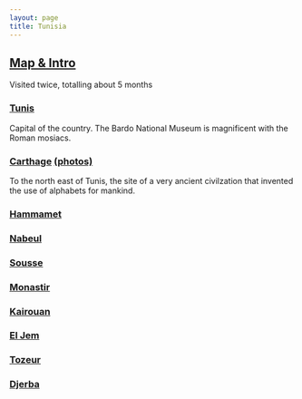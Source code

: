 ```yaml
---
layout: page
title: Tunisia
---
```


## [Map & Intro](https://goo.gl/maps/yQwmSuaMXeiVmd9E7)

Visited twice, totalling about 5 months

### [Tunis](https://goo.gl/maps/8CVzKjp96jGheD1m8)  
Capital of the country.  The Bardo National Museum is magnificent with the Roman mosiacs.

### [Carthage](https://goo.gl/maps/zcrA9gFHeUq9ZzKFA) [(photos)](https://photos.app.goo.gl/1HCkYBRv7exDC3c78)  
To the north east of Tunis, the site of a very ancient civilzation that invented the use of alphabets for mankind.

### [Hammamet](https://goo.gl/maps/Rv52JvSb2ybHZXC67)  

### [Nabeul](https://goo.gl/maps/5oVERsjQi2EvZ9Dy6)  

### [Sousse](https://goo.gl/maps/VzsV4zLbQkhP7H1T8) 

### [Monastir](https://goo.gl/maps/FRTeEpFLV8ziuphF9) 

### [Kairouan](https://goo.gl/maps/Nm99QeNLgFP8My5h8)  

### [El Jem](https://goo.gl/maps/tMJ9x41EYnNuCRiV8) 

### [Tozeur](https://goo.gl/maps/2GjfBSNLDBRkSCFy8)  

### [Djerba](https://goo.gl/maps/81ipfk8gRR4KJ8pC8)

